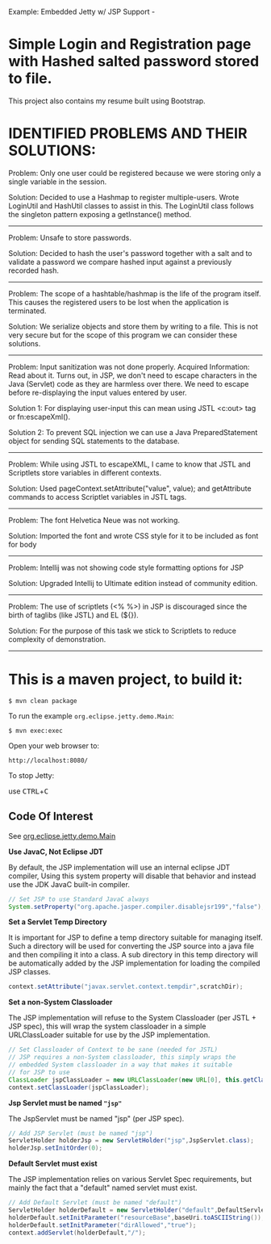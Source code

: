Example: Embedded Jetty w/ JSP Support - 

Simple Login and Registration page with Hashed salted password stored to file.  
======================================

This project also contains my resume built using Bootstrap. 

IDENTIFIED PROBLEMS AND THEIR SOLUTIONS:
======================================


Problem: Only one user could be registered because we were storing only a single variable in the session.

Solution: Decided to use a Hashmap to register multiple-users. Wrote LoginUtil and HashUtil classes to assist in this. The LoginUtil class follows the singleton pattern exposing a getInstance() method.

----------------

Problem: Unsafe to store passwords. 

Solution: Decided to hash the user's password together with a salt and to validate a password we compare hashed input against a previously recorded hash.

----------------

Problem: The scope of a hashtable/hashmap is the life of the program itself. This causes the registered users to be lost when the application is terminated.

Solution: We serialize objects and store them by writing to a file. This is not very secure but for the scope of this program we can consider these solutions.

----------------

Problem: Input sanitization was not done properly.
Acquired Information: Read about it. Turns out, in JSP, we don't need to escape characters in the Java (Servlet) code as they are harmless over there. We need to escape before re-displaying the input values entered by user. 

Solution 1: For displaying user-input this can mean using JSTL  <c:out> tag or fn:escapeXml(). 

Solution 2: To prevent SQL injection we can use a Java PreparedStatement object for sending SQL statements to the database.

----------------

Problem: While using JSTL to escapeXML, I came to know that JSTL and Scriptlets store variables in different contexts. 

Solution: Used pageContext.setAttribute("value", value); and getAttribute commands to access Scriptlet variables in JSTL tags.

----------------

Problem: The font Helvetica Neue was not working. 

Solution: Imported the font and wrote CSS style for it to be included as font for body

----------------

Problem: Intellij was not showing code style formatting options for JSP

Solution: Upgraded Intellij to Ultimate edition instead of community edition.

----------------

Problem: The use of scriptlets (<% %>) in JSP is discouraged since the birth of taglibs (like JSTL) and EL (${}). 

Solution: For the purpose of this task we stick to Scriptlets to reduce complexity of demonstration.

----------------

This is a maven project, to build it:
======================================

    $ mvn clean package

To run the example `org.eclipse.jetty.demo.Main`:

    $ mvn exec:exec

Open your web browser to:

    http://localhost:8080/  

To stop Jetty:

  use <kbd>CTRL</kbd>+<kbd>C</kbd>


Code Of Interest
----------------

See [org.eclipse.jetty.demo.Main](src/main/java/org/eclipse/jetty/demo/Main.java)

**Use JavaC, Not Eclipse JDT**

By default, the JSP implementation will use an internal eclipse JDT compiler,
Using this system property will disable that behavior and instead use the JDK
JavaC built-in compiler.

``` java
// Set JSP to use Standard JavaC always
System.setProperty("org.apache.jasper.compiler.disablejsr199","false");
```

**Set a Servlet Temp Directory**

It is important for JSP to define a temp directory suitable for managing itself.
Such a directory will be used for converting the JSP source into a java file and
then compiling it into a class.  A sub directory in this temp directory will be
automatically added by the JSP implementation for loading the compiled JSP classes.

```java
context.setAttribute("javax.servlet.context.tempdir",scratchDir);
```

**Set a non-System Classloader**

The JSP implementation will refuse to the System Classloader (per JSTL + JSP spec),
this will wrap the system classloader in a simple URLClassLoader suitable
for use by the JSP implementation.

```java
// Set Classloader of Context to be sane (needed for JSTL)
// JSP requires a non-System classloader, this simply wraps the
// embedded System classloader in a way that makes it suitable
// for JSP to use
ClassLoader jspClassLoader = new URLClassLoader(new URL[0], this.getClass().getClassLoader());
context.setClassLoader(jspClassLoader);
```

**Jsp Servlet must be named `"jsp"`**

The JspServlet must be named "jsp" (per JSP spec).

```java
// Add JSP Servlet (must be named "jsp")
ServletHolder holderJsp = new ServletHolder("jsp",JspServlet.class);
holderJsp.setInitOrder(0);
```

**Default Servlet must exist**

The JSP implementation relies on various Servlet Spec requirements,
but mainly the fact that a "default" named servlet must exist.

```java
// Add Default Servlet (must be named "default")
ServletHolder holderDefault = new ServletHolder("default",DefaultServlet.class);
holderDefault.setInitParameter("resourceBase",baseUri.toASCIIString());
holderDefault.setInitParameter("dirAllowed","true");
context.addServlet(holderDefault,"/");
```

